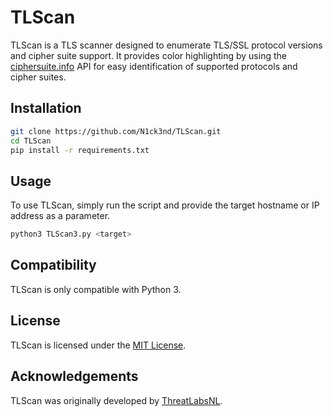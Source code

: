 # TLScan

TLScan is a TLS scanner designed to enumerate TLS/SSL protocol versions and cipher suite support. It provides color highlighting by using the [ciphersuite.info](https://ciphersuite.info/) API for easy identification of supported protocols and cipher suites.

## Installation

```bash
git clone https://github.com/N1ck3nd/TLScan.git
cd TLScan
pip install -r requirements.txt
```

## Usage

To use TLScan, simply run the script and provide the target hostname or IP address as a parameter.

```bash
python3 TLScan3.py <target>
```

## Compatibility

TLScan is only compatible with Python 3.

## License

TLScan is licensed under the [MIT License](https://github.com/ThreatLabsNL/TLScan/blob/master/License.txt).

## Acknowledgements

TLScan was originally developed by [ThreatLabsNL](https://github.com/ThreatLabsNL/TLScan). 

